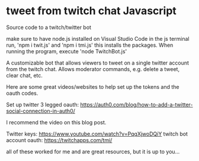 # tweet from twitch chat Javascript
Source code to a twitch/twitter bot

make sure to have node.js installed on Visual Studio Code
in the js terminal run, 'npm i twit.js' and 'npm i tmi.js' this installs the packages. When running the program, execute 'node TwitchBot.js'

A customizable bot that allows viewers to tweet on a single twitter account from the twitch chat.  Allows moderator commands, e.g. delete a tweet, clear chat, etc. 


Here are some great videos/websites to help set up the tokens and the oauth codes.

Set up twitter 3 legged oauth: https://auth0.com/blog/how-to-add-a-twitter-social-connection-in-auth0/

I recommend the video on this blog post.

Twitter keys: https://www.youtube.com/watch?v=PqqXjwoDQiY
twitch bot account oauth: https://twitchapps.com/tmi/

all of these worked for me and are great resources, but it is up to you...
